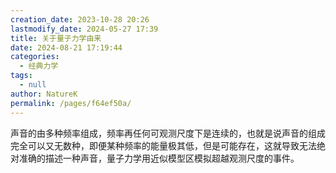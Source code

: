 ```yaml
---
creation_date: 2023-10-28 20:26
lastmodify_date: 2024-05-27 17:39
title: 关于量子力学由来
date: 2024-08-21 17:19:44
categories: 
  - 经典力学
tags: 
  - null
author: NatureK
permalink: /pages/f64ef50a/
---
```


声音的由多种频率组成，频率再任何可观测尺度下是连续的，也就是说声音的组成完全可以又无数种，即便某种频率的能量极其低，但是可能存在，这就导致无法绝对准确的描述一种声音，量子力学用近似模型区模拟超越观测尺度的事件。